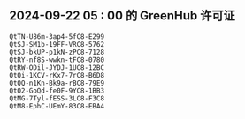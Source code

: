 ## 2024-09-22 05 : 00 的 GreenHub 许可证
```
QtTN-U86m-3ap4-5fC8-E299
QtSJ-SM1b-19FF-VRC8-5762
QtSJ-bkUP-p1kN-zPC8-7128
QtRY-nf8S-wwkn-tFC8-0780
QtRW-ODil-JYDJ-1UC8-12BC
QtQi-1KCV-rKx7-7rC8-B6D8
QtQQ-n1Kn-Bk9a-rBC8-79E9
QtO2-GoQd-fe0F-9YC8-1BB3
QtMG-7Tyl-fESS-3LC8-F3C8
QtM8-EphC-UEmY-83C8-EBA4
```
